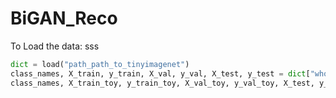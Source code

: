 # BiGAN_Reco
To Load the data:
sss
```python
dict = load("path_path_to_tinyimagenet")
class_names, X_train, y_train, X_val, y_val, X_test, y_test = dict["whole"]
class_names, X_train_toy, y_train_toy, X_val_toy, y_val_toy, X_test, y_test = dict["toy"]

```
